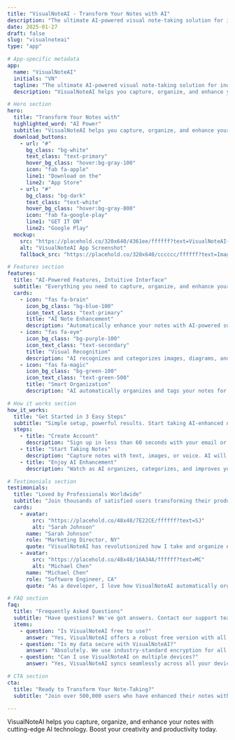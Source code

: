 ```yaml
---
title: "VisualNoteAI - Transform Your Notes with AI"
description: "The ultimate AI-powered visual note-taking solution for individuals and teams."
date: 2025-01-27
draft: false
slug: "visualnoteai"
type: "app"

# App-specific metadata
app:
  name: "VisualNoteAI"
  initials: "VN"
  tagline: "The ultimate AI-powered visual note-taking solution for individuals and teams."
  description: "VisualNoteAI helps you capture, organize, and enhance your notes with cutting-edge AI technology. Boost your creativity and productivity today."

# Hero section
hero:
  title: "Transform Your Notes with"
  highlighted_word: "AI Power"
  subtitle: "VisualNoteAI helps you capture, organize, and enhance your notes with cutting-edge AI technology. Boost your creativity and productivity today."
  download_buttons:
    - url: "#"
      bg_class: "bg-white"
      text_class: "text-primary"
      hover_bg_class: "hover:bg-gray-100"
      icon: "fab fa-apple"
      line1: "Download on the"
      line2: "App Store"
    - url: "#"
      bg_class: "bg-dark"
      text_class: "text-white"
      hover_bg_class: "hover:bg-gray-800"
      icon: "fab fa-google-play"
      line1: "GET IT ON"
      line2: "Google Play"
  mockup:
    src: "https://placehold.co/320x640/4361ee/ffffff?text=VisualNoteAI+App"
    alt: "VisualNoteAI App Screenshot"
    fallback_src: "https://placehold.co/320x640/cccccc/ffffff?text=Image+Not+Found"

# Features section
features:
  title: "AI-Powered Features, Intuitive Interface"
  subtitle: "Everything you need to capture, organize, and enhance your notes with AI."
  cards:
    - icon: "fas fa-brain"
      icon_bg_class: "bg-blue-100"
      icon_text_class: "text-primary"
      title: "AI Note Enhancement"
      description: "Automatically enhance your notes with AI-powered suggestions and improvements."
    - icon: "fas fa-eye"
      icon_bg_class: "bg-purple-100"
      icon_text_class: "text-secondary"
      title: "Visual Recognition"
      description: "AI recognizes and categorizes images, diagrams, and handwritten text in your notes."
    - icon: "fas fa-magic"
      icon_bg_class: "bg-green-100"
      icon_text_class: "text-green-500"
      title: "Smart Organization"
      description: "AI automatically organizes and tags your notes for easy discovery and retrieval."

# How it works section
how_it_works:
  title: "Get Started in 3 Easy Steps"
  subtitle: "Simple setup, powerful results. Start taking AI-enhanced notes in minutes."
  steps:
    - title: "Create Account"
      description: "Sign up in less than 60 seconds with your email or social accounts."
    - title: "Start Taking Notes"
      description: "Capture notes with text, images, or voice. AI will enhance them automatically."
    - title: "Enjoy AI Enhancement"
      description: "Watch as AI organizes, categorizes, and improves your notes for better productivity."

# Testimonials section
testimonials:
  title: "Loved by Professionals Worldwide"
  subtitle: "Join thousands of satisfied users transforming their productivity."
  cards:
    - avatar:
        src: "https://placehold.co/48x48/7E22CE/ffffff?text=SJ"
        alt: "Sarah Johnson"
      name: "Sarah Johnson"
      role: "Marketing Director, NY"
      quote: "VisualNoteAI has revolutionized how I take and organize notes. The AI enhancement features are absolutely game-changing!"
    - avatar:
        src: "https://placehold.co/48x48/16A34A/ffffff?text=MC"
        alt: "Michael Chen"
      name: "Michael Chen"
      role: "Software Engineer, CA"
      quote: "As a developer, I love how VisualNoteAI automatically organizes my technical notes and diagrams with AI recognition."

# FAQ section
faq:
  title: "Frequently Asked Questions"
  subtitle: "Have questions? We've got answers. Contact our support team if you need more help."
  items:
    - question: "Is VisualNoteAI free to use?"
      answer: "Yes, VisualNoteAI offers a robust free version with all essential AI features. We also offer premium plans with advanced AI capabilities."
    - question: "Is my data secure with VisualNoteAI?"
      answer: "Absolutely. We use industry-standard encryption for all data in transit and at rest. Your notes are private and secure."
    - question: "Can I use VisualNoteAI on multiple devices?"
      answer: "Yes, VisualNoteAI syncs seamlessly across all your devices, including a web app that works on any browser."

# CTA section
cta:
  title: "Ready to Transform Your Note-Taking?"
  subtitle: "Join over 500,000 users who have enhanced their notes with VisualNoteAI. Download now and get started in minutes."

---
```


VisualNoteAI helps you capture, organize, and enhance your notes with cutting-edge AI technology. Boost your creativity and productivity today.